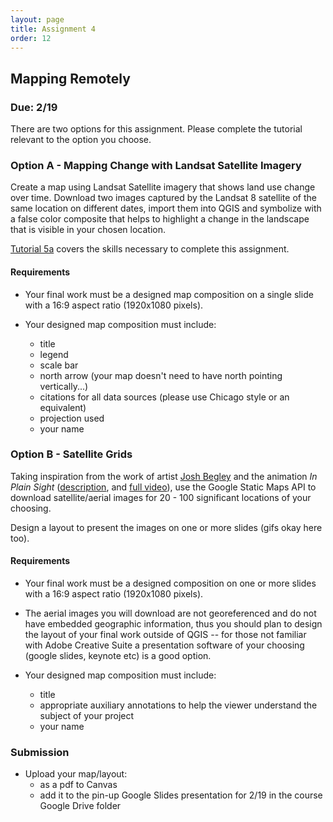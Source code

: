 ```yaml
---
layout: page
title: Assignment 4
order: 12
---
```


## Mapping Remotely

### Due: 2/19

There are two options for this assignment. Please complete the tutorial relevant to the option you choose. 

### Option A - Mapping Change with Landsat Satellite Imagery

Create a map using Landsat Satellite imagery that shows land use change over time. Download two images captured by the Landsat 8 satellite of the same location on different dates, import them into QGIS and symbolize with a false color composite that helps to highlight a change in the landscape that is visible in your chosen location.

[Tutorial 5a](/methods-in-spatial-research-sp2021/tutorials/tutorial05/) covers the skills necessary to complete this assignment.

#### Requirements 

- Your final work must be a designed map composition on a single slide with a 16:9 aspect ratio (1920x1080 pixels).

- Your designed map composition must include:
  - title
  - legend
  - scale bar
  - north arrow (your map doesn't need to have north pointing vertically...)
  - citations for all data sources (please use Chicago style or an equivalent)
  - projection used
  - your name  

### Option B - Satellite Grids

Taking inspiration from the work of artist [Josh Begley](https://joshbegley.com/) and the animation *In Plain Sight* ([description](https://c4sr.columbia.edu/projects/plain-sight), and [full video](https://vimeo.com/290575503)), use the Google Static Maps API to download satellite/aerial images for 20 - 100 significant locations of your choosing.  

Design a layout to present the images on one or more slides (gifs okay here too).

#### Requirements 

- Your final work must be a designed  composition on one or more slides with a 16:9 aspect ratio (1920x1080 pixels).
- The aerial images you will download are not georeferenced and do not have embedded geographic information, thus you should plan to design the layout of your final work outside of QGIS -- for those not familiar with Adobe Creative Suite a presentation software of your choosing (google slides, keynote etc) is a good option.

- Your designed map composition must include:
  - title
  - appropriate auxiliary annotations to help the viewer understand the subject of your project
  - your name


### Submission

- Upload your map/layout:
  - as a pdf to Canvas
  - add it to the pin-up Google Slides presentation for 2/19 in the course Google Drive folder
